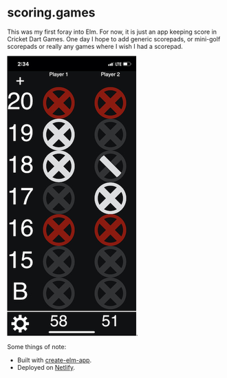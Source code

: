 # scoring.games

This was my first foray into Elm. For now, it is just an app keeping score in
Cricket Dart Games. One day I hope to add generic scorepads, or mini-golf
scorepads or really any games where I wish I had a scorepad.

![scoring.games](./scoringgames.jpg).

Some things of note:
- Built with [create-elm-app](create-elm-app.md).
- Deployed on [Netlify](https://www.netlify.com/).
